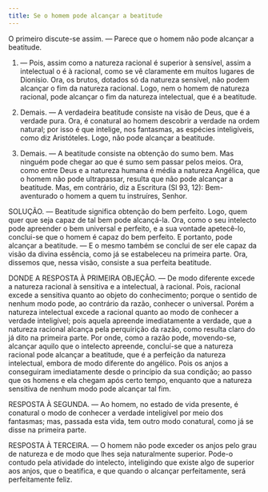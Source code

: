```yaml
---
title: Se o homem pode alcançar a beatitude
---
```


O primeiro discute-se assim. — Parece que o homem não pode alcançar a beatitude.  

1. — Pois, assim como a natureza racional é superior à sensível, assim a intelectual o é à racional, como se vê claramente em muitos lugares de Dionísio. Ora, os brutos, dotados só da natureza sensível, não podem alcançar o fim da natureza racional. Logo, nem o homem de natureza racional, pode alcançar o fim da natureza intelectual, que é a beatitude.  

2. Demais. — A verdadeira beatitude consiste na visão de Deus, que é a verdade pura. Ora, é conatural ao homem descobrir a verdade na ordem natural; por isso é que intelige, nos fantasmas, as espécies inteligíveis, como diz Aristóteles. Logo, não pode alcançar a beatitude.  

3. Demais. — A beatitude consiste na obtenção do sumo bem. Mas ninguém pode chegar ao que é sumo sem passar pelos meios. Ora, como entre Deus e a natureza humana é média a natureza Angélica, que o homem não pode ultrapassar, resulta que não pode alcançar a beatitude.  Mas, em contrário, diz a Escritura (Sl 93, 12): Bem-aventurado o homem a quem tu instruíres, Senhor.  

SOLUÇÃO. — Beatitude significa obtenção do bem perfeito. Logo, quem quer que seja capaz de tal bem pode alcançá-la. Ora, como o seu intelecto pode apreender o bem universal e perfeito, e a sua vontade apetecê-lo, conclui-se que o homem é capaz do bem perfeito. E portanto, pode alcançar a beatitude. — E o mesmo também se conclui de ser ele capaz da visão da divina essência, como já se estabeleceu na primeira parte. Ora, dissemos que, nessa visão, consiste a sua perfeita beatitude.  

DONDE A RESPOSTA À PRIMEIRA OBJEÇÃO. — De modo diferente excede a natureza racional à sensitiva e a intelectual, à racional. Pois, racional excede a sensitiva quanto ao objeto do conhecimento; porque o sentido de nenhum modo pode, ao contrário da razão, conhecer o universal. Porém a natureza intelectual excede a racional quanto ao modo de conhecer a verdade inteligível; pois aquela apreende imediatamente a verdade, que a natureza racional alcança pela perquirição da razão, como resulta claro do já dito na primeira parte. Por onde, como a razão pode, movendo-se, alcançar aquilo que o intelecto apreende, concluí-se que a natureza racional pode alcançar a beatitude, que é a perfeição da natureza intelectual, embora de modo diferente do angélico. Pois os anjos a conseguiram imediatamente desde o princípio da sua condição; ao passo que os homens e ela chegam após certo tempo, enquanto que a natureza sensitiva de nenhum modo pode alcançar tal fim.  

RESPOSTA À SEGUNDA. — Ao homem, no estado de vida presente, é conatural o modo de conhecer a verdade inteligível por meio dos fantasmas; mas, passada esta vida, tem outro modo conatural, como já se disse na primeira parte.  

RESPOSTA À TERCEIRA. — O homem não pode exceder os anjos pelo grau de natureza e de modo que lhes seja naturalmente superior. Pode-o contudo pela atividade do intelecto, inteligindo que existe algo de superior aos anjos, que o beatifica, e que quando o alcançar perfeitamente, será perfeitamente feliz.